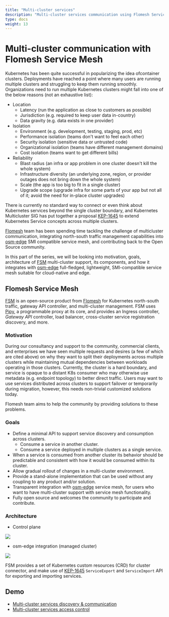 ```yaml
---
title: "Multi-cluster services"
description: "Multi-cluster services communication using Flomesh Service Mesh (FSM) and osm-edge"
type: docs
weight: 13
---
```


# Multi-cluster communication with Flomesh Service Mesh

Kubernetes has been quite successful in popularizing the idea of ​​container clusters. Deployments have reached a point where many users are running multiple clusters and struggling to keep them running smoothly. Organizations need to run multiple Kubernetes clusters might fall into one of the below reasons (not an exhaustive list):

* Location
  * Latency (run the application as close to customers as possible)
  * Jurisdiction (e.g. required to keep user data in-country)
  * Data gravity (e.g. data exists in one provider)
* Isolation
  * Environment (e.g. development, testing, staging, prod, etc)
  * Performance isolation (teams don't want to feel each other)
  * Security isolation (sensitive data or untrusted code)
  * Organizational isolation (teams have different management domains)
  * Cost isolation (teams want to get different bills)
* Reliability
  * Blast radius (an infra or app problem in one cluster doesn't kill the whole system)
  * Infrastructure diversity (an underlying zone, region, or provider outages does not bring down the whole system)
  * Scale (the app is too big to fit in a single cluster)
  * Upgrade scope (upgrade infra for some parts of your app but not all of it; avoid the need for in-place cluster upgrades)

There is currently no standard way to connect or even think about Kubernetes services beyond the single cluster boundary, and Kubernetes Multicluster SIG has put together a proposal [KEP-1645](https://github.com/kubernetes/enhancements/tree/master/keps/sig-multicluster/1645-multi-cluster-services-api) to extend Kubernetes Service concepts across multiple clusters.

[Flomesh](https://flomesh.io) team has been spending time tackling the challenge of multicluster communication, integrating north-south traffic management capabilities into [osm-edge](https://flomesh.io/osm-edge) SMI compatible service mesh, and contributing back to the Open Source community.

In this part of the series, we will be looking into motivation, goals, architecture of [FSM](https://github.com/flomesh-io/fsm) multi-cluster support, its components, and how it integrates with [osm-edge](https://flomesh.io/osm-edge) full-fledged, lightweight, SMI-compatible service mesh suitable for cloud-native and edge.

## Flomesh Service Mesh

[FSM](https://github.com/flomesh-io/fsm) is an open-source product from [Flomesh](https://flomesh.io) for Kubernetes north-south traffic, gateway API controller, and multi-cluster management. FSM uses [Pipy](https://flomesh.io), a programmable proxy at its core, and provides an Ingress controller, *Gateway API* controller, load balancer, cross-cluster service registration discovery, and more.

### Motivation

During our consultancy and support to the community, commercial clients, and enterprises we have seen multiple requests and desires (a few of which are cited above) on why they want to split their deployments across multiple clusters while maintaining mutual dependencies between workloads operating in those clusters. Currently, the cluster is a hard boundary, and service is opaque to a distant K8s consumer who may otherwise use metadata (e.g. endpoint topology) to better direct traffic. Users may want to use services distributed across clusters to support failover or temporarily during migration, however, this needs non-trivial customized solutions today.

Flomesh team aims to help the community by providing solutions to these problems.

### Goals

* Define a minimal API to support service discovery and consumption across clusters.
  * Consume a service in another cluster.
  * Consume a service deployed in multiple clusters as a single service.
* When a service is consumed from another cluster its behavior should be predictable and consistent with how it would be consumed within its cluster.
* Allow gradual rollout of changes in a multi-cluster environment.
* Provide a stand-alone implementation that can be used without any coupling to any product and/or solution.
* Transparent integration with [osm-edge](https://flomesh.io/osm-edge) service mesh, for users who want to have multi-cluster support with service mesh functionality.
* Fully open source and welcomes the community to participate and contribute.

### Architecture

* Control plane

 ![](/docs/images/mcs/fsm-architecture-cp.png)

* osm-edge integration (managed cluster)

 ![](/docs/images/mcs/fsm-architecture-managed-cluster.png)

FSM provides a set of Kubernetes custom resources (CRD) for cluster connector, and make use of [KEP-1645](https://github.com/kubernetes/enhancements/tree/master/keps/sig-multicluster/1645-multi-cluster-services-api) `ServiceExport` and `ServiceImport` API for exporting and importing services.

## Demo

- [Multi-cluster services discovery & communication](/docs/demos/multicluster_services_communication)
- [Multi-cluster services access control](/docs/demos/multicluster_services_access_control)